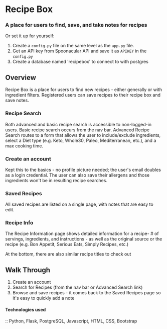 #  Recipe Box
### A place for users to find, save, and take notes for recipes

Or set it up for yourself:
1. Create a `config.py` file on the same level as the `app.py` file. 
2. Get an API key from Spoonacular API and save it as `APIKEY` in the `config.py`
3. Create a database named 'recipebox' to connect to with postgres

## Overview
Recipe Box is a place for users to find new recipes - either generally or with ingredient filters. Registered users can save recipes to their recipe box and save notes.

### Recipe Search
Both advanced and basic recipe search is accessible to non-logged-in users. Basic recipe search occurs from the nav bar. Advanced Recipe Search routes to a form that allows the user to include/exclude ingredients, select a Diet type (e.g. Keto, Whole30, Paleo, Mediterranean, etc.), and a max cooking time.  

### Create an account
Kept this to the basics - no profile picture needed; the user's email doubles as a login credential. The user can also save their allergens and those ingredients won't be in resulting recipe searches.

### Saved Recipes
All saved recipes are listed on a single page, with notes that are easy to edit.

### Recipe Info
The Recipe Information page shows detailed information for a recipe- # of servings, ingredients, and instructions - as well as the original source or the recipe (e.g. Bon Appetit, Serious Eats, Simply Recipes, etc.) 

At the bottom, there are also similar recipe titles to check out

## Walk Through
1. Create an account
2. Search for Recipes (from the nav bar or Advanced Search link)
3. Browse and save recipes - it comes back to the Saved Recipes page so it's easy to quickly add a note

#### Technologies used
:: Python, Flask, PostgreSQL, Javascript, HTML, CSS, Bootstrap


